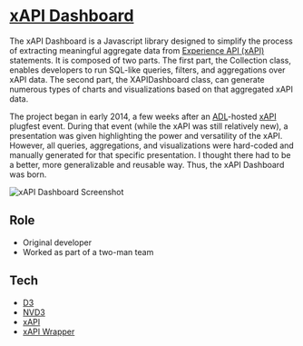 # [xAPI Dashboard][dashboard]

The xAPI Dashboard is a Javascript library designed to simplify the process of extracting meaningful aggregate data from [Experience API (xAPI)][xAPI] statements. It is composed of two parts. The first part, the Collection class, enables developers to run SQL-like queries, filters, and aggregations over xAPI data. The second part, the XAPIDashboard class, can generate numerous types of charts and visualizations based on that aggregated xAPI data.

The project began in early 2014, a few weeks after an [ADL][adl]-hosted [xAPI][xAPI] plugfest event. During that event (while the xAPI was still relatively new), a presentation was given highlighting the power and versatility of the xAPI. However, all queries, aggregations, and visualizations were hard-coded and manually generated for that specific presentation. I thought there had to be a better, more generalizable and reusable way. Thus, the xAPI Dashboard was born.

![xAPI Dashboard Screenshot][screenshot]

## Role
* Original developer
* Worked as part of a two-man team

## Tech
* [D3][d3]
* [NVD3][nvd3]
* [xAPI][xAPI]
* [xAPI Wrapper][wrapper]

[d3]: http://d3js.org
[nvd3]: http://nvd3.org
[screenshot]: https://raw.githubusercontent.com/adlnet/xAPI-Dashboard/master/extra/chart_final.png
[dashboard]: https://github.com/adlnet/xAPI-Dashboard
[adl]: http://adlnet.gov
[xAPI]: http://adlnet.gov/capabilities/tla/experience-api.html
[wrapper]: https://github.com/adlnet/xAPIWrapper
